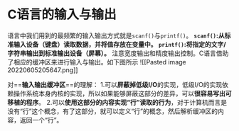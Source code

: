 # C语言的输入与输出
语言中我们用到的最频繁的输入输出方式就是`scanf()`与`printf()`。
**`scanf()`:从标准输入设备（键盘）读取数据，并将值存放在变量中。**
**`printf()`:将指定的文字/字符串输出到标准输出设备（屏幕）。**
注意宽度输出和精度输出控制。C语言借助了相应的缓冲区来进行输入与输出。如下图所示
![[Pasted image 20220605205647.png]]

对==**输入输出缓冲区**==的理解：
1.可以**屏蔽掉低级I/O**的实现，低级I/O的实现依赖操作系统本身内核的实现，所以如果能够屏蔽这部分的差异，可以**很容易写出可移植的程序**。
2.可以**使用这部分的内容实现“行”读取的行为**，对于计算机而言是没有“行”这个概念，有了这部分，就可以定义“行”的概念，然后解析缓冲区的内容，返回一个“行”。
